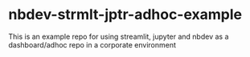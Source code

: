# nbdev-strmlt-jptr-adhoc-example
This is an example repo for using streamlit, jupyter and nbdev as a dashboard/adhoc repo in a corporate environment
